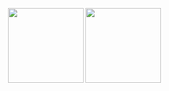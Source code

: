 <p align= "center">
  <img height= "150" src="https://github-readme-stats.vercel.app/api?username=PapLion&theme=react&show_icons=true&include_all_commits=true" />
  <img height= "150" src="https://github-readme-stats.vercel.app/api/top-langs/?username=PapLion&theme=react&layout=compact" />
</p>
